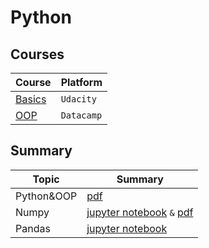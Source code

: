 # Python

## Courses
|Course|Platform|
|------|--------|
|[Basics](https://classroom.udacity.com/courses/ud1110)|`Udacity`|
|[OOP](https://learn.datacamp.com/courses/object-oriented-programming-in-python)|`Datacamp`|



## Summary
|Topic|Summary|
|-----|-------|
|Python&OOP|[pdf](/Python/pdfFiles/Python.pdf)|
|Numpy|[jupyter notebook](/Python/JupyterNotes/numPyNotes.ipynb) `&` [pdf](/Python/pdfFiles/numPyNotes.pdf)|
|Pandas|[jupyter notebook](/Python/JupyterNotes/pandasNotes.ipynb)|
